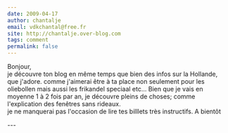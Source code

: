 ```yaml
---
date: 2009-04-17
author: chantalje
email: vdkchantal@free.fr
site: http://chantalje.over-blog.com
tags: comment
permalink: false
---
```


<p>Bonjour, <br />
je découvre ton blog en même temps que bien des infos sur la Hollande, que j'adore. comme j'aimerai être à ta place non seulement pour les oliebollen mais aussi les frikandel speciaal etc... Bien que je vais en moyenne 1 à 2 fois par an, je découvre pleins de choses; comme l'explication des fenêtres sans rideaux.  <br />
je ne manquerai pas l'occasion de lire tes billlets très instructifs.  A bientôt</p>
---